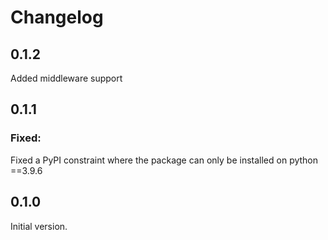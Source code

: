 # Changelog

## 0.1.2

Added middleware support

## 0.1.1

### Fixed:
Fixed a PyPI constraint where the package can only be installed on python ==3.9.6


## 0.1.0

Initial version.

